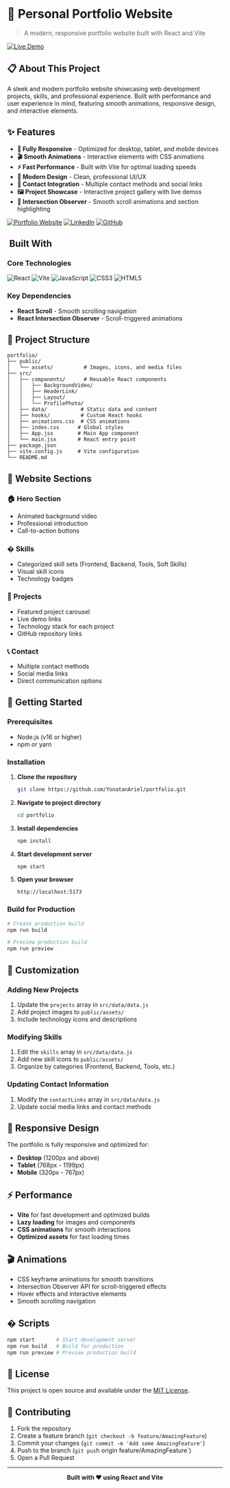 # 🎨 Personal Portfolio Website

> A modern, responsive portfolio website built with React and Vite

[![Live Demo](https://img.shields.io/badge/Demo-Live%20Site-green?style=for-the-badge&logo=netlify)](https://yonatan-ariel-portfolio.netlify.app)


## 📋 About This Project

A sleek and modern portfolio website showcasing web development projects, skills, and professional experience. Built with performance and user experience in mind, featuring smooth animations, responsive design, and interactive elements.

## ✨ Features

- **📱 Fully Responsive** - Optimized for desktop, tablet, and mobile devices
- **🎬 Smooth Animations** - Interactive elements with CSS animations
- **⚡ Fast Performance** - Built with Vite for optimal loading speeds
- **🎨 Modern Design** - Clean, professional UI/UX
- **📧 Contact Integration** - Multiple contact methods and social links
- **🖼️ Project Showcase** - Interactive project gallery with live demos
- **🎯 Intersection Observer** - Smooth scroll animations and section highlighting

[![Portfolio Website](https://img.shields.io/badge/Portfolio-Live%20Demo-blue?style=for-the-badge&logo=netlify)](https://yonatan-ariel-portfolio.netlify.app)
[![LinkedIn](https://img.shields.io/badge/LinkedIn-Connect-0077B5?style=for-the-badge&logo=linkedin)](https://www.linkedin.com/in/yonatan-ariel/)
[![GitHub](https://img.shields.io/badge/GitHub-Follow-181717?style=for-the-badge&logo=github)](https://github.com/YonatanAriel)

## ️ Built With

### Core Technologies

![React](https://img.shields.io/badge/React-18.2.0-61DAFB?style=flat-square&logo=react&logoColor=black)
![Vite](https://img.shields.io/badge/Vite-4.4.5-646CFF?style=flat-square&logo=vite&logoColor=white)
![JavaScript](https://img.shields.io/badge/JavaScript-ES6+-F7DF1E?style=flat-square&logo=javascript&logoColor=black)
![CSS3](https://img.shields.io/badge/CSS3-Animations-1572B6?style=flat-square&logo=css3)
![HTML5](https://img.shields.io/badge/HTML5-Semantic-E34F26?style=flat-square&logo=html5&logoColor=white)

### Key Dependencies

- **React Scroll** - Smooth scrolling navigation
- **React Intersection Observer** - Scroll-triggered animations


## 📂 Project Structure

```
portfolio/
├── public/
│   └── assets/          # Images, icons, and media files
├── src/
│   ├── components/      # Reusable React components
│   │   ├── BackgroundVideo/
│   │   ├── HeaderLink/
│   │   ├── Layout/
│   │   └── ProfilePhoto/
│   ├── data/           # Static data and content
│   ├── hooks/          # Custom React hooks
│   ├── animations.css  # CSS animations
│   ├── index.css      # Global styles
│   ├── App.jsx        # Main App component
│   └── main.jsx       # React entry point
├── package.json
├── vite.config.js     # Vite configuration
└── README.md
```

## 🎯 Website Sections

### 🏠 Hero Section

- Animated background video
- Professional introduction
- Call-to-action buttons

### � Skills

- Categorized skill sets (Frontend, Backend, Tools, Soft Skills)
- Visual skill icons
- Technology badges

### 🚀 Projects

- Featured project carousel
- Live demo links
- Technology stack for each project
- GitHub repository links

### 📞 Contact

- Multiple contact methods
- Social media links
- Direct communication options

## 🚀 Getting Started

### Prerequisites

- Node.js (v16 or higher)
- npm or yarn

### Installation

1. **Clone the repository**

   ```bash
   git clone https://github.com/YonatanAriel/portfolio.git
   ```

2. **Navigate to project directory**

   ```bash
   cd portfolio
   ```

3. **Install dependencies**

   ```bash
   npm install
   ```

4. **Start development server**

   ```bash
   npm start
   ```

5. **Open your browser**
   ```
   http://localhost:5173
   ```

### Build for Production

```bash
# Create production build
npm run build

# Preview production build
npm run preview
```

## 🎨 Customization

### Adding New Projects

1. Update the `projects` array in `src/data/data.js`
2. Add project images to `public/assets/`
3. Include technology icons and descriptions

### Modifying Skills

1. Edit the `skills` array in `src/data/data.js`
2. Add new skill icons to `public/assets/`
3. Organize by categories (Frontend, Backend, Tools, etc.)

### Updating Contact Information

1. Modify the `contactLinks` array in `src/data/data.js`
2. Update social media links and contact methods

## 📱 Responsive Design

The portfolio is fully responsive and optimized for:

- **Desktop** (1200px and above)
- **Tablet** (768px - 1199px)
- **Mobile** (320px - 767px)

## ⚡ Performance

- **Vite** for fast development and optimized builds
- **Lazy loading** for images and components
- **CSS animations** for smooth interactions
- **Optimized assets** for fast loading times

## 🎬 Animations

- CSS keyframe animations for smooth transitions
- Intersection Observer API for scroll-triggered effects
- Hover effects and interactive elements
- Smooth scrolling navigation

## � Scripts

```bash
npm start       # Start development server
npm run build   # Build for production
npm run preview # Preview production build
```

## 📄 License

This project is open source and available under the [MIT License](LICENSE).

## 🤝 Contributing

1. Fork the repository
2. Create a feature branch (`git checkout -b feature/AmazingFeature`)
3. Commit your changes (`git commit -m 'Add some AmazingFeature'`)
4. Push to the branch (`git pus`h origin feature/AmazingFeature`)
5. Open a Pull Request

---

<div align="center">

**Built with ❤️ using React and Vite**

</div>
